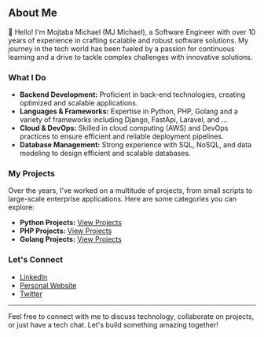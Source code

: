 ## About Me

👋 Hello! I'm Mojtaba Michael (MJ Michael), a Software Engineer with over 10 years of experience in crafting scalable and robust software solutions. My journey in the tech world has been fueled by a passion for continuous learning and a drive to tackle complex challenges with innovative solutions.

### What I Do
- **Backend Development:** Proficient in back-end technologies, creating optimized and scalable applications.
- **Languages & Frameworks:** Expertise in Python, PHP, Golang  and a variety of frameworks including Django, FastApi, Laravel, and ...
- **Cloud & DevOps:** Skilled in cloud computing (AWS) and DevOps practices to ensure efficient and reliable deployment pipelines.
- **Database Management:** Strong experience with SQL, NoSQL, and data modeling to design efficient and scalable databases.

### My Projects
Over the years, I've worked on a multitude of projects, from small scripts to large-scale enterprise applications. Here are some categories you can explore:

- **Python Projects:** [View Projects](https://github.com/mjmichael73?tab=repositories&q=&type=&language=python)
- **PHP Projects:** [View Projects](https://github.com/mjmichael73?tab=repositories&q=&type=&language=php)
- **Golang Projects:** [View Projects](https://github.com/mjmichael73?tab=repositories&q=&type=&language=golang)

### Let's Connect
- [LinkedIn](https://www.linkedin.com/in/yourprofile/)
- [Personal Website](https://www.yourwebsite.com/)
- [Twitter](https://twitter.com/yourprofile)

---

Feel free to connect with me to discuss technology, collaborate on projects, or just have a tech chat. Let's build something amazing together!

